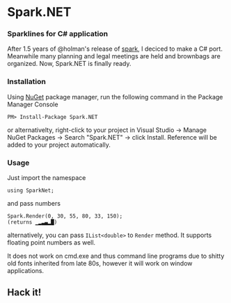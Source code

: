 # Spark.NET
### Sparklines for C# application

After 1.5 years of @holman's release of [spark](https://github.com/holman/spark), I deciced to make a C# port. Meanwhile many planning and legal meetings are held and brownbags are organized. Now, Spark.NET is finally ready.

### Installation

Using [NuGet](https://nuget.org/) package manager, run the following command in the Package Manager Console

    PM> Install-Package Spark.NET

or alternativelty, right-click to your project in Visual Studio → Manage NuGet Packages → Search "Spark.NET" → click Install. Reference will be added to your project automatically.

### Usage

Just import the namespace
    
    using SparkNet;

and pass numbers

	Spark.Render(0, 30, 55, 80, 33, 150);
    (returns ▁▂▃▄▂█)

alternatively, you can pass `IList<double>` to `Render` method. It supports floating point numbers as well.

It does not work on cmd.exe and thus command line programs due to shitty old fonts inherited from late 80s, however it will work on window applications.

## Hack it!
